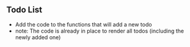 ## Todo List

- Add the code to the functions that will add a new todo
- note: The code is already in place to render all todos (including the newly added one)
